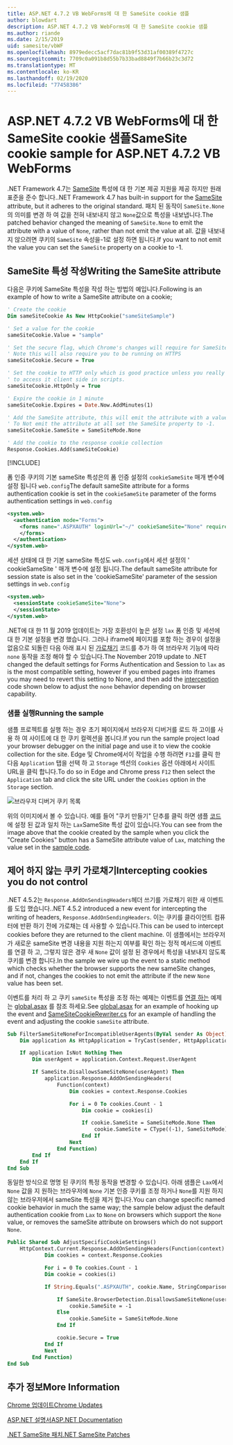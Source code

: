 ```yaml
---
title: ASP.NET 4.7.2 VB WebForms에 대 한 SameSite cookie 샘플
author: blowdart
description: ASP.NET 4.7.2 VB WebForms에 대 한 SameSite cookie 샘플
ms.author: riande
ms.date: 2/15/2019
uid: samesite/vbWF
ms.openlocfilehash: 8979edecc5acf7dac81b9f53d31af00389f4727c
ms.sourcegitcommit: 7709c0a091b8d55b7b33bad8849f7b66b23c3d72
ms.translationtype: MT
ms.contentlocale: ko-KR
ms.lasthandoff: 02/19/2020
ms.locfileid: "77458386"
---
```

# <a name="samesite-cookie-sample-for-aspnet-472-vb-webforms"></a><span data-ttu-id="97890-103">ASP.NET 4.7.2 VB WebForms에 대 한 SameSite cookie 샘플</span><span class="sxs-lookup"><span data-stu-id="97890-103">SameSite cookie sample for ASP.NET 4.7.2 VB WebForms</span></span>
<span data-ttu-id="97890-104">.NET Framework 4.7는 [SameSite](https://www.owasp.org/index.php/SameSite) 특성에 대 한 기본 제공 지원을 제공 하지만 원래 표준을 준수 합니다.</span><span class="sxs-lookup"><span data-stu-id="97890-104">.NET Framework 4.7 has built-in support for the [SameSite](https://www.owasp.org/index.php/SameSite) attribute, but it adheres to the original standard.</span></span>
<span data-ttu-id="97890-105">패치 된 동작이 `SameSite.None`의 의미를 변경 하 여 값을 전혀 내보내지 않고 `None`값으로 특성을 내보냅니다.</span><span class="sxs-lookup"><span data-stu-id="97890-105">The patched behavior changed the meaning of `SameSite.None` to emit the attribute with a value of `None`, rather than not emit the value at all.</span></span> <span data-ttu-id="97890-106">값을 내보내지 않으려면 쿠키의 `SameSite` 속성을-1로 설정 하면 됩니다.</span><span class="sxs-lookup"><span data-stu-id="97890-106">If you want to not emit the value you can set the `SameSite` property on a cookie to -1.</span></span>

## <a name="sampleCode"></a><span data-ttu-id="97890-107">SameSite 특성 작성</span><span class="sxs-lookup"><span data-stu-id="97890-107">Writing the SameSite attribute</span></span>

<span data-ttu-id="97890-108">다음은 쿠키에 SameSite 특성을 작성 하는 방법의 예입니다.</span><span class="sxs-lookup"><span data-stu-id="97890-108">Following is an example of how to write a SameSite attribute on a cookie;</span></span>

```vb
' Create the cookie
Dim sameSiteCookie As New HttpCookie("sameSiteSample")

' Set a value for the cookie
sameSiteCookie.Value = "sample"

' Set the secure flag, which Chrome's changes will require for SameSite none.
' Note this will also require you to be running on HTTPS
sameSiteCookie.Secure = True

' Set the cookie to HTTP only which is good practice unless you really do need
' to access it client side in scripts.
sameSiteCookie.HttpOnly = True

' Expire the cookie in 1 minute
sameSiteCookie.Expires = Date.Now.AddMinutes(1)

' Add the SameSite attribute, this will emit the attribute with a value of none.
' To Not emit the attribute at all set the SameSite property to -1.
sameSiteCookie.SameSite = SameSiteMode.None

' Add the cookie to the response cookie collection
Response.Cookies.Add(sameSiteCookie)
```

[!INCLUDE[](~/includes/MTcomments.md)]

<span data-ttu-id="97890-109">폼 인증 쿠키의 기본 sameSite 특성은의 폼 인증 설정의 `cookieSameSite` 매개 변수에 설정 됩니다 `web.config`</span><span class="sxs-lookup"><span data-stu-id="97890-109">The default sameSite attribute for a forms authentication cookie is set in the `cookieSameSite` parameter of the forms authentication settings in `web.config`</span></span> 

```xml
<system.web>
  <authentication mode="Forms">
    <forms name=".ASPXAUTH" loginUrl="~/" cookieSameSite="None" requireSSL="true">
    </forms>
  </authentication>
</system.web>
```

<span data-ttu-id="97890-110">세션 상태에 대 한 기본 sameSite 특성도 `web.config`에서 세션 설정의 ' cookieSameSite ' 매개 변수에 설정 됩니다.</span><span class="sxs-lookup"><span data-stu-id="97890-110">The default sameSite attribute for session state is also set in the 'cookieSameSite' parameter of the session settings in `web.config`</span></span>

```xml
<system.web>
  <sessionState cookieSameSite="None">     
  </sessionState>
</system.web>
```

<span data-ttu-id="97890-111">.NET에 대 한 11 월 2019 업데이트는 가장 호환성이 높은 설정 `lax` 폼 인증 및 세션에 대 한 기본 설정을 변경 했습니다. 그러나 iframe에 페이지를 포함 하는 경우이 설정을 없음으로 되돌린 다음 아래 표시 된 [가로채기](#interception) 코드를 추가 하 여 브라우저 기능에 따라 `none` 동작을 조정 해야 할 수 있습니다.</span><span class="sxs-lookup"><span data-stu-id="97890-111">The November 2019 update to .NET changed the default settings for Forms Authentication and Session to `lax` as is the most compatible setting, however if you embed pages into iframes you may need to revert this setting to None, and then add the [interception](#interception) code shown below to adjust the `none` behavior depending on browser capability.</span></span>

### <a name="running-the-sample"></a><span data-ttu-id="97890-112">샘플 실행</span><span class="sxs-lookup"><span data-stu-id="97890-112">Running the sample</span></span>

<span data-ttu-id="97890-113">샘플 프로젝트를 실행 하는 경우 초기 페이지에서 브라우저 디버거를 로드 하 고이를 사용 하 여 사이트에 대 한 쿠키 컬렉션을 봅니다.</span><span class="sxs-lookup"><span data-stu-id="97890-113">If you run the sample project  load your browser debugger on the initial page and use it to view the cookie collection for the site.</span></span>
<span data-ttu-id="97890-114">Edge 및 Chrome에서이 작업을 수행 하려면 `F12`를 클릭 한 다음 `Application` 탭을 선택 하 고 `Storage` 섹션의 `Cookies` 옵션 아래에서 사이트 URL을 클릭 합니다.</span><span class="sxs-lookup"><span data-stu-id="97890-114">To do so in Edge and Chrome press `F12` then select the `Application` tab and click the site URL under the `Cookies` option in the `Storage` section.</span></span>

![브라우저 디버거 쿠키 목록](sample/img/BrowserDebugger.png)

<span data-ttu-id="97890-116">위의 이미지에서 볼 수 있습니다. 예를 들어 "쿠키 만들기" 단추를 클릭 하면 샘플 [코드](#sampleCode)에 설정 된 값과 일치 하는 `Lax`SameSite 특성 값이 있습니다.</span><span class="sxs-lookup"><span data-stu-id="97890-116">You can see from the image above that the cookie created by the sample when you click the "Create Cookies" button has a SameSite attribute value of `Lax`, matching the value set in the [sample code](#sampleCode).</span></span>

## <a name="interception"></a><span data-ttu-id="97890-117">제어 하지 않는 쿠키 가로채기</span><span class="sxs-lookup"><span data-stu-id="97890-117">Intercepting cookies you do not control</span></span>

<span data-ttu-id="97890-118">.NET 4.5.2는 `Response.AddOnSendingHeaders`헤더 쓰기를 가로채기 위한 새 이벤트를 도입 했습니다.</span><span class="sxs-lookup"><span data-stu-id="97890-118">.NET 4.5.2 introduced a new event for intercepting the writing of headers, `Response.AddOnSendingHeaders`.</span></span> <span data-ttu-id="97890-119">이는 쿠키를 클라이언트 컴퓨터에 반환 하기 전에 가로채는 데 사용할 수 있습니다.</span><span class="sxs-lookup"><span data-stu-id="97890-119">This can be used to intercept cookies before they are returned to the client machine.</span></span> <span data-ttu-id="97890-120">이 샘플에서는 브라우저가 새로운 sameSite 변경 내용을 지원 하는지 여부를 확인 하는 정적 메서드에 이벤트를 연결 하 고, 그렇지 않은 경우 새 `None` 값이 설정 된 경우에서 특성을 내보내지 않도록 쿠키를 변경 합니다.</span><span class="sxs-lookup"><span data-stu-id="97890-120">In the sample we wire up the event to a static method which checks whether the browser supports the new sameSite changes, and if not, changes the cookies to not emit the attribute if the new `None` value has been set.</span></span>

<span data-ttu-id="97890-121">이벤트를 처리 하 고 쿠키 `sameSite` 특성을 조정 하는 예제는 이벤트를 [연결 하는](https://github.com/blowdart/AspNetSameSiteSamples/blob/master/AspNet472VisualBasicWebForms/SameSiteCookieRewriter.vb) 예제는 [global.asax](https://github.com/blowdart/AspNetSameSiteSamples/blob/master/AspNet472VisualBasicWebForms/Global.asax.vb) 를 참조 하세요.</span><span class="sxs-lookup"><span data-stu-id="97890-121">See [global.asax](https://github.com/blowdart/AspNetSameSiteSamples/blob/master/AspNet472VisualBasicWebForms/Global.asax.vb) for an example of hooking up the event and [SameSiteCookieRewriter.cs](https://github.com/blowdart/AspNetSameSiteSamples/blob/master/AspNet472VisualBasicWebForms/SameSiteCookieRewriter.vb) for an example of handling the event and adjusting the cookie `sameSite` attribute.</span></span>


```vb
Sub FilterSameSiteNoneForIncompatibleUserAgents(ByVal sender As Object)
    Dim application As HttpApplication = TryCast(sender, HttpApplication)

    If application IsNot Nothing Then
        Dim userAgent = application.Context.Request.UserAgent

        If SameSite.DisallowsSameSiteNone(userAgent) Then
            application.Response.AddOnSendingHeaders(
                Function(context)
                    Dim cookies = context.Response.Cookies

                    For i = 0 To cookies.Count - 1
                        Dim cookie = cookies(i)

                        If cookie.SameSite = SameSiteMode.None Then
                            cookie.SameSite = CType((-1), SameSiteMode)
                        End If
                    Next
                End Function)
        End If
    End If
End Sub
```

<span data-ttu-id="97890-122">동일한 방식으로 명명 된 쿠키의 특정 동작을 변경할 수 있습니다. 아래 샘플은 `Lax`에서 `None` 값을 지 원하는 브라우저에 `None` 기본 인증 쿠키를 조정 하거나 `None`를 지원 하지 않는 브라우저에서 sameSite 특성을 제거 합니다.</span><span class="sxs-lookup"><span data-stu-id="97890-122">You can change specific named cookie behavior in much the same way; the sample below adjust the default authentication cookie from `Lax` to `None` on browsers which support the `None` value, or removes the sameSite attribute on browsers which do not support `None`.</span></span>

```vb
Public Shared Sub AdjustSpecificCookieSettings()
    HttpContext.Current.Response.AddOnSendingHeaders(Function(context)
            Dim cookies = context.Response.Cookies

            For i = 0 To cookies.Count - 1
            Dim cookie = cookies(i)

            If String.Equals(".ASPXAUTH", cookie.Name, StringComparison.Ordinal) Then

                If SameSite.BrowserDetection.DisallowsSameSiteNone(userAgent) Then
                    cookie.SameSite = -1
                Else
                    cookie.SameSite = SameSiteMode.None
                End If

                cookie.Secure = True
            End If
            Next
        End Function)
End Sub
```

## <a name="more-information"></a><span data-ttu-id="97890-123">추가 정보</span><span class="sxs-lookup"><span data-stu-id="97890-123">More Information</span></span>

[<span data-ttu-id="97890-124">Chrome 업데이트</span><span class="sxs-lookup"><span data-stu-id="97890-124">Chrome Updates</span></span>](https://www.chromium.org/updates/same-site)

[<span data-ttu-id="97890-125">ASP.NET 설명서</span><span class="sxs-lookup"><span data-stu-id="97890-125">ASP.NET Documentation</span></span>](/aspnet/samesite/system-web-samesite)

[<span data-ttu-id="97890-126">.NET SameSite 패치</span><span class="sxs-lookup"><span data-stu-id="97890-126">.NET SameSite Patches</span></span>](/aspnet/samesite/kbs-samesite)